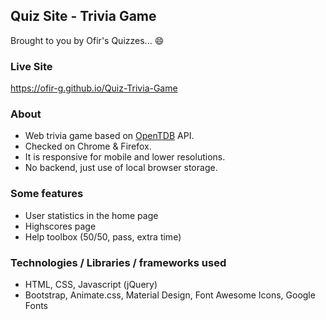 ## Quiz Site - Trivia Game

Brought to you by Ofir's Quizzes... :smile:

### Live Site
https://ofir-g.github.io/Quiz-Trivia-Game

### About
- Web trivia game based on [OpenTDB](https://opentdb.com "OpenTBD") API.
- Checked on Chrome & Firefox.
- It is responsive for mobile and lower resolutions.
- No backend, just use of local browser storage.

### Some features
- User statistics in the home page
- Highscores page
- Help toolbox (50/50, pass, extra time)

### Technologies / Libraries / frameworks used
- HTML, CSS, Javascript (jQuery)
- Bootstrap, Animate.css, Material Design, Font Awesome Icons, Google Fonts